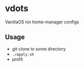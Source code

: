 # vdots
VanillaOS nix home-manager configs

## Usage
* git clone to some directory
* `./apply.sh`
* profit

